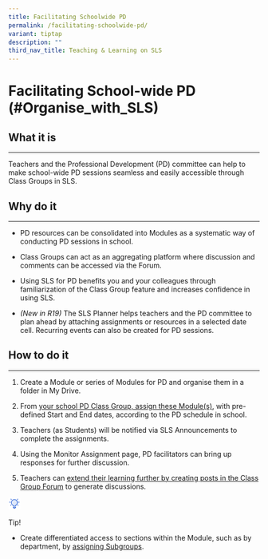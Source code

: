 ```yaml
---
title: Facilitating Schoolwide PD
permalink: /facilitating-schoolwide-pd/
variant: tiptap
description: ""
third_nav_title: Teaching & Learning on SLS
---
```

<h1>Facilitating School-wide PD (#Organise_with_SLS)</h1>
<h2>What it is</h2>
<hr>
<p>Teachers and the Professional Development (PD) committee can help to make
school-wide PD sessions seamless and easily accessible through Class Groups
in SLS.</p>
<h2>Why do it</h2>
<hr>
<ul data-tight="true" class="tight">
<li>
<p>PD resources can be consolidated into Modules as a systematic way of conducting
PD sessions in school.</p>
</li>
<li>
<p>Class Groups can act as an aggregating platform where discussion and comments
can be accessed via the Forum.</p>
</li>
<li>
<p>Using SLS for PD benefits you and your colleagues through familiarization
of the Class Group feature and increases confidence in using SLS.</p>
</li>
<li>
<p><em>(New in R19)</em> The SLS Planner helps teachers and the PD committee
to plan ahead by attaching assignments or resources in a selected date
cell. Recurring events can also be created for PD sessions.</p>
</li>
</ul>
<h2>How to do it</h2>
<hr>
<ol data-tight="true" class="tight">
<li>
<p>Create a Module or series of Modules for PD and organise them in a folder
in My Drive.</p>
</li>
<li>
<p>From <a href="/teacher-user-guide/organise/create-class-groups/" rel="noopener noreferrer nofollow" target="_blank">your school PD Class Group, assign these Module(s)</a>,
with pre-defined Start and End dates, according to the PD schedule in school.</p>
</li>
<li>
<p>Teachers (as Students) will be notified via SLS Announcements to complete
the assignments.</p>
</li>
<li>
<p>Using the Monitor Assignment page, PD facilitators can bring up responses
for further discussion.</p>
</li>
<li>
<p>Teachers can <a href="/teacher-user-guide/collaborate/about-the-forum/" rel="noopener noreferrer nofollow" target="_blank">extend their learning further by creating posts in the Class Group Forum</a> to
generate discussions.</p>
</li>
</ol>
<div class="isomer-image-wrapper">
<img style="width:1.5rem; display: inline;" height="auto" width="100%" src="/images/Icons/Bulb32.svg">
</div>
<p>Tip!</p>
<ul data-tight="true" class="tight">
<li>
<p>Create differentiated access to sections within the Module, such as by
department, by <a href="/teacher-user-guide/differentiate/create-subgroups/" rel="noopener noreferrer nofollow" target="_blank">assigning Subgroups</a>.</p>
</li>
</ul>
<p></p>